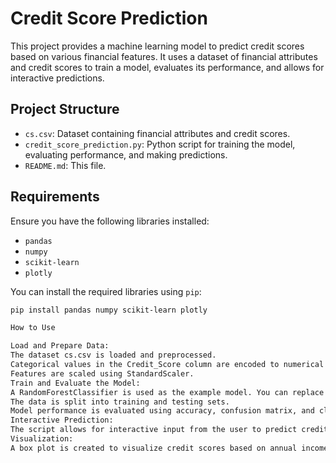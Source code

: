# Credit Score Prediction

This project provides a machine learning model to predict credit scores based on various financial features. It uses a dataset of financial attributes and credit scores to train a model, evaluates its performance, and allows for interactive predictions.

## Project Structure

- `cs.csv`: Dataset containing financial attributes and credit scores.
- `credit_score_prediction.py`: Python script for training the model, evaluating performance, and making predictions.
- `README.md`: This file.

## Requirements

Ensure you have the following libraries installed:

- `pandas`
- `numpy`
- `scikit-learn`
- `plotly`

You can install the required libraries using `pip`:

```bash
pip install pandas numpy scikit-learn plotly

How to Use

Load and Prepare Data:
The dataset cs.csv is loaded and preprocessed.
Categorical values in the Credit_Score column are encoded to numerical labels.
Features are scaled using StandardScaler.
Train and Evaluate the Model:
A RandomForestClassifier is used as the example model. You can replace it with any other model of your choice.
The data is split into training and testing sets.
Model performance is evaluated using accuracy, confusion matrix, and classification report.
Interactive Prediction:
The script allows for interactive input from the user to predict credit scores based on new data.
Visualization:
A box plot is created to visualize credit scores based on annual income.
